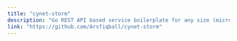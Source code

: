 ```yaml
---
title: "cynet-storm"
description: "Go REST API based service boilerplate for any size (micro or monolith)"
link: "https://github.com/Arsfiqball/cynet-storm"
---
```

